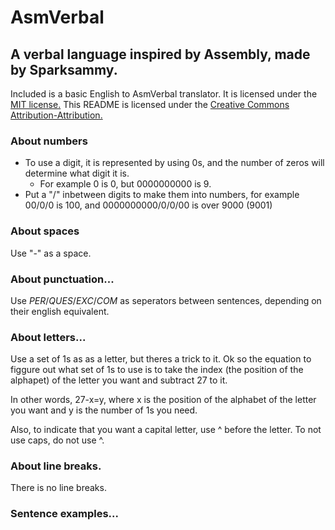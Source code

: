 # AsmVerbal
## A verbal language inspired by Assembly, made by Sparksammy.
Included is a basic English to AsmVerbal translator. It is licensed under the [MIT license.](https://github.com/sparksammy/AsmVerbal/blob/main/LICENSE) This README is licensed under the [Creative Commons Attribution-Attribution.](https://creativecommons.org/licenses/by/4.0/legalcode)

### About numbers
* To use a digit, it is represented by using 0s, and the number of zeros will determine what digit it is.
	* For example 0 is 0, but 0000000000 is 9. 
* Put a "/" inbetween digits to make them  into numbers, for example 00/0/0 is 100, and 0000000000/0/0/00 is over 9000 (9001)

### About spaces
Use "-" as a space.

### About punctuation...
Use *PER*/*QUES*/*EXC*/*COM* as seperators between sentences, depending on their english equivalent.  

### About letters...
Use a set of 1s as as a letter, but theres a trick to it. Ok so the equation to figgure out what set of 1s to use is to take the index (the position of the alphapet) of the letter you want and subtract 27 to it.

In other words, 27-x=y, where x is the position of the alphabet of the letter you want and y is the number of 1s you need.

Also, to indicate that you want a capital letter, use ^ before the letter. To not use caps, do not use ^.

### About line breaks.
There is no line breaks.

### Sentence examples...

